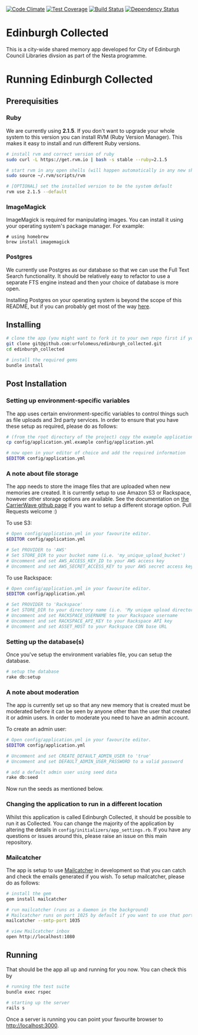 [![Code Climate](https://codeclimate.com/github/urfolomeus/edinburgh_collected.png)](https://codeclimate.com/github/urfolomeus/edinburgh_collected)
[![Test Coverage](https://codeclimate.com/github/urfolomeus/edinburgh_collected/badges/coverage.svg)](https://codeclimate.com/github/urfolomeus/edinburgh_collected)
[![Build Status](https://travis-ci.org/urfolomeus/edinburgh_collected.svg?branch=master)](https://travis-ci.org/urfolomeus/edinburgh_collected)
[![Dependency Status](https://gemnasium.com/urfolomeus/edinburgh_collected.svg)](https://gemnasium.com/urfolomeus/edinburgh_collected)


# Edinburgh Collected

This is a city-wide shared memory app developed for City of Edinburgh Council Libraries divsion as part of the Nesta programme.


# Running Edinburgh Collected

## Prerequisities

### Ruby

We are currently using **2.1.5**. If you don't want to upgrade your whole system to this version you can install RVM (Ruby Version Manager). This makes it easy to install and run different Ruby versions.

```bash
# install rvm and correct version of ruby
sudo curl -L https://get.rvm.io | bash -s stable --ruby=2.1.5

# start rvm in any open shells (will happen automatically in any new shells from now on)
sudo source ~/.rvm/scripts/rvm

# [OPTIONAL] set the installed version to be the system default
rvm use 2.1.5 --default
```

### ImageMagick

ImageMagick is required for manipulating images. You can install it using your operating system's package manager. For example:

```
# using homebrew
brew install imagemagick
```

### Postgres

We currently use Postgres as our database so that we can use the Full Text Search functionality. It should be relatively easy to refactor to use a separate FTS engine instead and then your choice of database is more open.

Installing Postgres on your operating system is beyond the scope of this README, but if you can probably get most of the way [here](http://www.postgresql.org/download/).



## Installing

```bash
# clone the app (you might want to fork it to your own repo first if you're planning to make any changes)
git clone git@github.com:urfolomeus/edinburgh_collected.git
cd edinburgh_collected

# install the required gems
bundle install
```



## Post Installation


### Setting up environment-specific variables

The app uses certain environment-specific variables to control things such as file uploads and 3rd party services. In order to ensure that you have these setup as required, please do as follows:

```bash
# (from the root directory of the project) copy the example application environment variable file
cp config/application.yml.example config/application.yml

# now open in your editor of choice and add the required information
$EDITOR config/application.yml
```

### A note about file storage

The app needs to store the image files that are uploaded when new memories are created. It is currently setup to use Amazon S3 or Rackspace, however other storage options are available. See the documentation on [the CarrierWave github page](https://github.com/carrierwaveuploader/carrierwave) if you want to setup a different storage option. Pull Requests welcome :)

To use S3:

```bash
# Open config/application.yml in your favourite editor.
$EDITOR config/application.yml

# Set PROVIDER to 'AWS'
# Set STORE_DIR to your bucket name (i.e. 'my_unique_upload_bucket')
# Uncomment and set AWS_ACCESS_KEY_ID to your AWS access key
# Uncomment and set AWS_SECRET_ACCESS_KEY to your AWS secret access key
```

To use Rackspace:

```bash
# Open config/application.yml in your favourite editor.
$EDITOR config/application.yml

# Set PROVIDER to 'Rackspace'
# Set STORE_DIR to your directory name (i.e. 'My unique upload directory')
# Uncomment and set RACKSPACE_USERNAME to your Rackspace username
# Uncomment and set RACKSPACE_API_KEY to your Rackspace API key
# Uncomment and set ASSET_HOST to your Rackspace CDN base URL
```


### Setting up the database(s)

Once you've setup the environment variables file, you can setup the database.

```bash
# setup the database
rake db:setup
```


### A note about moderation

The app is currently set up so that any new memory that is created must be moderated before it can be seen by anyone other than the user that created it or admin users. In order to moderate you need to have an admin account.

To create an admin user:

```bash
# Open config/application.yml in your favourite editor.
$EDITOR config/application.yml

# Uncomment and set CREATE_DEFAULT_ADMIN_USER to 'true'
# Uncomment and set DEFAULT_ADMIN_USER_PASSWORD to a valid password

# add a default admin user using seed data
rake db:seed
```

Now run the seeds as mentioned below.


### Changing the application to run in a different location

Whilst this application is called Edinburgh Collected, it should be possible to run it as <YOUR CITY> Collected. You can change the majority of the application by altering the details in `config/initializers/app_settings.rb`. If you have any questions or issues around this, please raise an issue on this main repository.


### Mailcatcher

The app is setup to use [Mailcatcher](http://mailcatcher.me) in development so that you can catch and check the emails generated if you wish. To setup mailcatcher, please do as follows:

```bash
# install the gem
gem install mailcatcher

# run mailcatcher (runs as a daemon in the background)
# Mailcatcher runs on port 1025 by default if you want to use that port (or another) remember to also change the config/development.rb SMTP settings
mailcatcher --smtp-port 1035

# view Mailcatcher inbox
open http://localhost:1080
```


## Running

That should be the app all up and running for you now. You can check this by

```bash
# running the test suite
bundle exec rspec

# starting up the server
rails s
```

Once a server is running you can point your favourite browser to [http://localhost:3000](http://localhost:3000).

